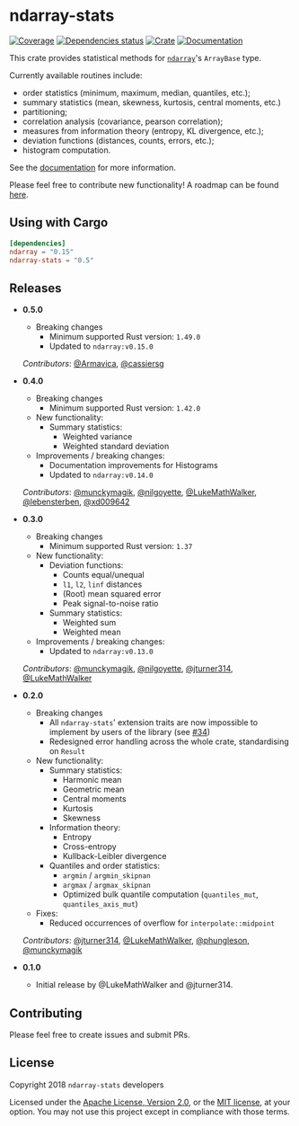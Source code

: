 # ndarray-stats

[![Coverage](https://codecov.io/gh/rust-ndarray/ndarray-stats/branch/master/graph/badge.svg)](https://codecov.io/gh/rust-ndarray/ndarray-stats)
[![Dependencies status](https://deps.rs/repo/github/rust-ndarray/ndarray-stats/status.svg)](https://deps.rs/repo/github/rust-ndarray/ndarray-stats)
[![Crate](https://img.shields.io/crates/v/ndarray-stats.svg)](https://crates.io/crates/ndarray-stats)
[![Documentation](https://docs.rs/ndarray-stats/badge.svg)](https://docs.rs/ndarray-stats)

This crate provides statistical methods for [`ndarray`]'s `ArrayBase` type.

Currently available routines include:
- order statistics (minimum, maximum, median, quantiles, etc.);
- summary statistics (mean, skewness, kurtosis, central moments, etc.)
- partitioning;
- correlation analysis (covariance, pearson correlation);
- measures from information theory (entropy, KL divergence, etc.);
- deviation functions (distances, counts, errors, etc.);
- histogram computation.

See the [documentation](https://docs.rs/ndarray-stats) for more information.

Please feel free to contribute new functionality! A roadmap can be found [here](https://github.com/rust-ndarray/ndarray-stats/issues/1).

[`ndarray`]: https://github.com/rust-ndarray/ndarray

## Using with Cargo

```toml
[dependencies]
ndarray = "0.15"
ndarray-stats = "0.5"
```

## Releases

* **0.5.0**
  * Breaking changes
    * Minimum supported Rust version: `1.49.0`
    * Updated to `ndarray:v0.15.0`

  *Contributors*: [@Armavica](https://github.com/armavica), [@cassiersg](https://github.com/cassiersg)

* **0.4.0**
  * Breaking changes
    * Minimum supported Rust version: `1.42.0`
  * New functionality:
    * Summary statistics:
      * Weighted variance
      * Weighted standard deviation
  * Improvements / breaking changes:
    * Documentation improvements for Histograms
    * Updated to `ndarray:v0.14.0`
 
  *Contributors*: [@munckymagik](https://github.com/munckymagik), [@nilgoyette](https://github.com/nilgoyette), [@LukeMathWalker](https://github.com/LukeMathWalker), [@lebensterben](https://github.com/lebensterben), [@xd009642](https://github.com/xd009642)

* **0.3.0**

  * Breaking changes
    * Minimum supported Rust version: `1.37`
  * New functionality:
    * Deviation functions:
      * Counts equal/unequal
      * `l1`, `l2`, `linf` distances
      * (Root) mean squared error
      * Peak signal-to-noise ratio
    * Summary statistics:
      * Weighted sum
      * Weighted mean
  * Improvements / breaking changes:
    * Updated to `ndarray:v0.13.0`
  
  *Contributors*: [@munckymagik](https://github.com/munckymagik), [@nilgoyette](https://github.com/nilgoyette), [@jturner314](https://github.com/jturner314), [@LukeMathWalker](https://github.com/LukeMathWalker)

* **0.2.0**

  * Breaking changes
    * All `ndarray-stats`' extension traits are now impossible to implement by
      users of the library (see [#34])
    * Redesigned error handling across the whole crate, standardising on `Result`
  * New functionality:
    * Summary statistics:
      * Harmonic mean
      * Geometric mean
      * Central moments
      * Kurtosis
      * Skewness
    * Information theory:
      * Entropy
      * Cross-entropy
      * Kullback-Leibler divergence
    * Quantiles and order statistics:
      * `argmin` / `argmin_skipnan`
      * `argmax` / `argmax_skipnan`
      * Optimized bulk quantile computation (`quantiles_mut`, `quantiles_axis_mut`)
  * Fixes:
    * Reduced occurrences of overflow for `interpolate::midpoint`

  *Contributors*: [@jturner314](https://github.com/jturner314), [@LukeMathWalker](https://github.com/LukeMathWalker), [@phungleson](https://github.com/phungleson), [@munckymagik](https://github.com/munckymagik)

  [#34]: https://github.com/rust-ndarray/ndarray-stats/issues/34

* **0.1.0**

  * Initial release by @LukeMathWalker and @jturner314.

## Contributing

Please feel free to create issues and submit PRs.

## License

Copyright 2018 `ndarray-stats` developers

Licensed under the [Apache License, Version 2.0](LICENSE-APACHE), or the [MIT
license](LICENSE-MIT), at your option. You may not use this project except in
compliance with those terms.
